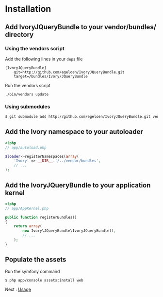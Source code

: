# Installation

## Add IvoryJQueryBundle to your vendor/bundles/ directory

### Using the vendors script

Add the following lines in your ``deps`` file

```
[IvoryJQueryBundle]
    git=http://github.com/egeloen/IvoryJQueryBundle.git
    target=/bundles/Ivory/JQueryBundle
```

Run the vendors script

    ./bin/vendors update

### Using submodules

``` bash
$ git submodule add http://github.com/egeloen/IvoryJQueryBundle.git vendor/bundles/Ivory/JQueryBundle
```

## Add the Ivory namespace to your autoloader

``` php
<?php
// app/autoload.php

$loader->registerNamespaces(array(
    'Ivory' => __DIR__.'/../vendor/bundles',
    // ...
);
```

## Add the IvoryJQueryBundle to your application kernel

``` php
<?php
// app/AppKernel.php

public function registerBundles()
{
    return array(
        new Ivory\JQueryBundle\IvoryJQueryBundle(),
        // ...
    );
}
```

## Populate the assets

Run the symfony command

``` bash
$ php app/console assets:install web
```

Next : [Usage](http://github.com/egeloen/IvoryJQueryBundle/blob/master/Resources/doc/usage.md)
